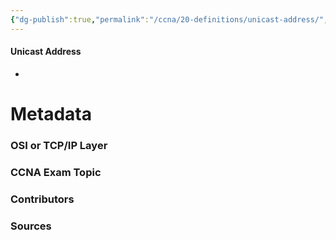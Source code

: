 ```yaml
---
{"dg-publish":true,"permalink":"/ccna/20-definitions/unicast-address/","tags":["defs_ccna"]}
---
```


#### Unicast Address
- 





# Metadata
### OSI or TCP/IP Layer

### CCNA Exam Topic

### Contributors

### Sources

